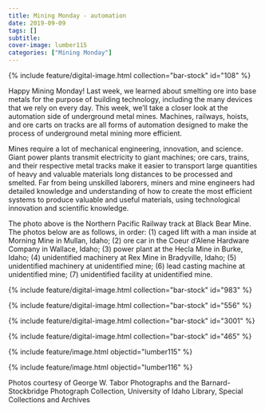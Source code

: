 ```yaml
---
title: Mining Monday - automation
date: 2019-09-09
tags: []
subtitle: 
cover-image: lumber115
categories: ["Mining Monday"]
---
```


{% include feature/digital-image.html collection="bar-stock" id="108" %}

Happy Mining Monday! Last week, we learned about smelting ore into base metals for the purpose of building technology, including the many devices that we rely on every day. This week, we’ll take a closer look at the automation side of underground metal mines. Machines, railways, hoists, and ore carts on tracks are all forms of automation designed to make the process of underground metal mining more efficient.

Mines require a lot of mechanical engineering, innovation, and science. Giant power plants transmit electricity to giant machines; ore cars, trains, and their respective metal tracks make it easier to transport large quantities of heavy and valuable materials long distances to be processed and smelted. Far from being unskilled laborers, miners and mine engineers had detailed knowledge and understanding of how to create the most efficient systems to produce valuable and useful materials, using technological innovation and scientific knowledge.

The photo above is the Northern Pacific Railway track at Black Bear Mine. The photos below are as follows, in order: (1) caged lift with a man inside at Morning Mine in Mullan, Idaho; (2) ore car in the Coeur d’Alene Hardware Company in Wallace, Idaho; (3) power plant at the Hecla Mine in Burke, Idaho; (4) unidentified machinery at Rex Mine in Bradyville, Idaho; (5) unidentified machinery at unidentified mine; (6) lead casting machine at unidentified mine; (7) unidentified facility at unidentified mine.

{% include feature/digital-image.html collection="bar-stock" id="983" %}

{% include feature/digital-image.html collection="bar-stock" id="556" %}

{% include feature/digital-image.html collection="bar-stock" id="3001" %}

{% include feature/digital-image.html collection="bar-stock" id="465" %}

{% include feature/image.html objectid="lumber115" %}

{% include feature/image.html objectid="lumber116" %}

Photos courtesy of George W. Tabor Photographs and the Barnard-Stockbridge Photograph Collection, University of Idaho Library, Special Collections and Archives